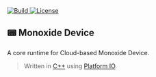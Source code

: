 <a href="https://github.com/BMO-technocorner/monoxide-device/actions/workflows/build.yml">
  <img src="https://img.shields.io/github/workflow/status/BMO-technocorner/monoxide-device/Build?label=build" alt="Build"/>
</a>
<!-- <a href="https://github.com/BMO-technocorner/monoxide-device/actions/workflows/codeql-analysis.yml">
  <img src="https://img.shields.io/github/workflow/status/BMO-technocorner/monoxide-device/CodeQL?label=security" alt="Security Analysis"/>
</a> -->
<a href="https://github.com/BMO-technocorner/monoxide-device/blob/master/LICENSE">
  <img src="https://img.shields.io/github/license/BMO-technocorner/monoxide-device" alt="License"/>
</a>

## :pager: Monoxide Device

A core runtime for Cloud-based Monoxide Device.

> Written in [C++](https://isocpp.org) using [Platform IO](https://platformio.org).
